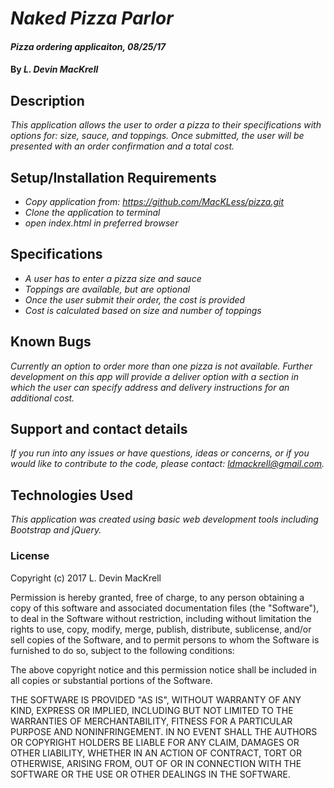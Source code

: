 # _Naked Pizza Parlor_

#### _Pizza ordering applicaiton, 08/25/17_

#### By _**L. Devin MacKrell**_

## Description

_This application allows the user to order a pizza to their specifications with options for: size, sauce, and toppings. Once submitted, the user will be presented with an order confirmation and a total cost._

## Setup/Installation Requirements

* _Copy application from: https://github.com/MacKLess/pizza.git_
* _Clone the application to terminal_
* _open index.html in preferred browser_


## Specifications

* _A user has to enter a pizza size and sauce_
* _Toppings are available, but are optional_
* _Once the user submit their order, the cost is provided_
* _Cost is calculated based on size and number of toppings_


## Known Bugs

_Currently an option to order more than one pizza is not available. Further development on this app will provide a deliver option with a section in which the user can specify address and delivery instructions for an additional cost._

## Support and contact details

_If you run into any issues or have questions, ideas or concerns, or if you would like to contribute to the code, please contact: ldmackrell@gmail.com._

## Technologies Used

_This application was created using basic web development tools including Bootstrap and jQuery._

### License

Copyright (c) 2017 L. Devin MacKrell

Permission is hereby granted, free of charge, to any person obtaining a copy
of this software and associated documentation files (the "Software"), to deal
in the Software without restriction, including without limitation the rights
to use, copy, modify, merge, publish, distribute, sublicense, and/or sell
copies of the Software, and to permit persons to whom the Software is
furnished to do so, subject to the following conditions:

The above copyright notice and this permission notice shall be included in all
copies or substantial portions of the Software.

THE SOFTWARE IS PROVIDED "AS IS", WITHOUT WARRANTY OF ANY KIND, EXPRESS OR
IMPLIED, INCLUDING BUT NOT LIMITED TO THE WARRANTIES OF MERCHANTABILITY,
FITNESS FOR A PARTICULAR PURPOSE AND NONINFRINGEMENT. IN NO EVENT SHALL THE
AUTHORS OR COPYRIGHT HOLDERS BE LIABLE FOR ANY CLAIM, DAMAGES OR OTHER
LIABILITY, WHETHER IN AN ACTION OF CONTRACT, TORT OR OTHERWISE, ARISING FROM,
OUT OF OR IN CONNECTION WITH THE SOFTWARE OR THE USE OR OTHER DEALINGS IN THE
SOFTWARE.

